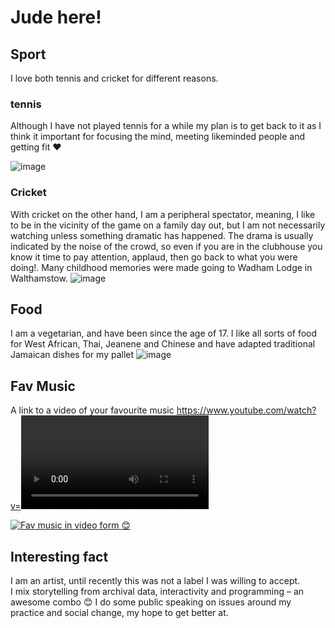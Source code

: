 # Jude here!

## Sport

I love both tennis and cricket for different reasons.

### tennis

Although I have not played tennis for a while my plan is to get back to it as I think it important for focusing the mind, meeting likeminded people and getting fit ❤️

![image](https://www.sabcnews.com/sabcnews/wp-content/uploads/2018/08/SABC-News-serena-williamsReuters.jpg)

### Cricket

With cricket on the other hand, I am a peripheral spectator, meaning, I like to be in the vicinity of the game on a family day out, but I am not necessarily watching unless something dramatic has happened. The drama is usually indicated by the noise of the crowd, so even if you are in the clubhouse you know it time to pay attention, applaud, then go back to what you were doing!. Many childhood memories were made going to Wadham Lodge in Walthamstow.
![image](https://p.imgci.com/db/PICTURES/CMS/281000/281002.14.jpg)

## Food

I am a vegetarian, and have been since the age of 17. I like all sorts of food for West African, Thai, Jeanene and Chinese and have adapted traditional Jamaican dishes for my pallet
![image](https://sp-ao.shortpixel.ai/client/to_auto,q_glossy,ret_img,w_1000,h_1425/https://healthiersteps.com/wp-content/uploads/2019/01/jamaican-vegan-recipes.jpg)

## Fav Music

A link to a video of your favourite music
https://www.youtube.com/watch?v=<VIDEO ID>
https://youtu.be/<VIDEO URL>

[![Fav music in video form 😊 ](https://img.youtube.com/vi/T-D1KVIuvjA/maxresdefault.jpg)](https://youtu.be/T-D1KVIuvjA)

## Interesting fact

I am an artist, until recently this was not a label I was willing to accept.  
I mix storytelling from archival data, interactivity and programming – an awesome combo 😊
I do some public speaking on issues around my practice and social change, my hope to get better at.
